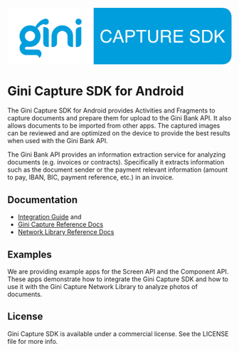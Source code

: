 ![Gini Capture SDK for Android](logo.png)

Gini Capture SDK for Android
============================

The Gini Capture SDK for Android provides Activities and Fragments to capture documents and prepare them for upload to
the Gini Bank API. It also allows documents to be imported from other apps. The captured images can be reviewed and are
optimized on the device to provide the best results when used with the Gini Bank API. 

The Gini Bank API provides an information extraction service for analyzing documents (e.g. invoices or contracts).
Specifically it extracts information such as the document sender or the payment relevant information (amount to pay,
IBAN, BIC, payment reference, etc.) in an invoice.

Documentation
-------------

* [Integration Guide](http://developer.gini.net/gini-mobile-android/capture-sdk/sdk/html/) and
* [Gini Capture Reference Docs](http://developer.gini.net/gini-mobile-android/capture-sdk/sdk/dokka/index.html)
* [Network Library Reference Docs](http://developer.gini.net/gini-mobile-android/capture-sdk/default-network/dokka/index.html)

Examples
--------

We are providing example apps for the Screen API and the Component API. These apps demonstrate how
to integrate the Gini Capture SDK and how to use it with the Gini Capture Network Library to
analyze photos of documents.

License
-------

Gini Capture SDK is available under a commercial license. See the LICENSE file for more info.
